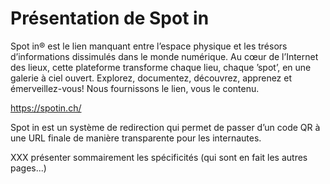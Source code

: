 # Présentation de Spot in

Spot in® est le lien manquant entre l’espace physique et les trésors d’informations dissimulés dans le monde numérique. Au cœur de l’Internet des lieux, cette plateforme transforme chaque lieu, chaque ’spot’, en une galerie à ciel ouvert. Explorez, documentez, découvrez, apprenez et émerveillez-vous! Nous fournissons le lien, vous le contenu.

https://spotin.ch/

Spot in est un système de redirection qui permet de passer d’un code QR à une URL finale de manière transparente pour les internautes.

XXX présenter sommairement les spécificités (qui sont en fait les autres pages...)